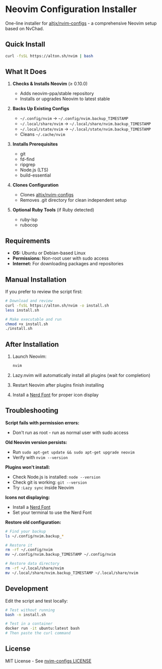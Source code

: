# Neovim Configuration Installer

One-line installer for [altjx/nvim-configs](https://github.com/altjx/nvim-configs) - a comprehensive Neovim setup based on NvChad.

## Quick Install

```bash
curl -fsSL https://alton.sh/nvim | bash
```

## What It Does

1. **Checks & Installs Neovim** (≥ 0.10.0)
   - Adds neovim-ppa/stable repository
   - Installs or upgrades Neovim to latest stable

2. **Backs Up Existing Configs**
   - `~/.config/nvim` → `~/.config/nvim.backup_TIMESTAMP`
   - `~/.local/share/nvim` → `~/.local/share/nvim.backup_TIMESTAMP`
   - `~/.local/state/nvim` → `~/.local/state/nvim.backup_TIMESTAMP`
   - Cleans `~/.cache/nvim`

3. **Installs Prerequisites**
   - git
   - fd-find
   - ripgrep
   - Node.js (LTS)
   - build-essential

4. **Clones Configuration**
   - Clones [altjx/nvim-configs](https://github.com/altjx/nvim-configs)
   - Removes .git directory for clean independent setup

5. **Optional Ruby Tools** (if Ruby detected)
   - ruby-lsp
   - rubocop

## Requirements

- **OS:** Ubuntu or Debian-based Linux
- **Permissions:** Non-root user with sudo access
- **Internet:** For downloading packages and repositories

## Manual Installation

If you prefer to review the script first:

```bash
# Download and review
curl -fsSL https://alton.sh/nvim -o install.sh
less install.sh

# Make executable and run
chmod +x install.sh
./install.sh
```

## After Installation

1. Launch Neovim:
   ```bash
   nvim
   ```

2. Lazy.nvim will automatically install all plugins (wait for completion)

3. Restart Neovim after plugins finish installing

4. Install a [Nerd Font](https://www.nerdfonts.com/) for proper icon display

## Troubleshooting

**Script fails with permission errors:**
- Don't run as root - run as normal user with sudo access

**Old Neovim version persists:**
- Run `sudo apt-get update && sudo apt-get upgrade neovim`
- Verify with `nvim --version`

**Plugins won't install:**
- Check Node.js is installed: `node --version`
- Check git is working: `git --version`
- Try `:Lazy sync` inside Neovim

**Icons not displaying:**
- Install a [Nerd Font](https://www.nerdfonts.com/)
- Set your terminal to use the Nerd Font

**Restore old configuration:**
```bash
# Find your backup
ls ~/.config/nvim.backup_*

# Restore it
rm -rf ~/.config/nvim
mv ~/.config/nvim.backup_TIMESTAMP ~/.config/nvim

# Restore data directory
rm -rf ~/.local/share/nvim
mv ~/.local/share/nvim.backup_TIMESTAMP ~/.local/share/nvim
```

## Development

Edit the script and test locally:

```bash
# Test without running
bash -n install.sh

# Test in a container
docker run -it ubuntu:latest bash
# Then paste the curl command
```

## License

MIT License - See [nvim-configs LICENSE](https://github.com/altjx/nvim-configs/blob/main/LICENSE)
